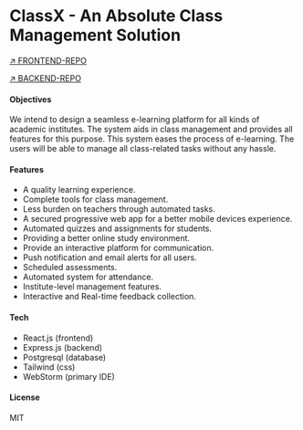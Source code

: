 # ClassX - An Absolute Class Management Solution
[&#8599; FRONTEND-REPO](https://github.com/ibtashamalee/classx-client)

[&#8599; BACKEND-REPO](https://github.com/ibtashamalee/classx-backend)
#### Objectives
We intend to design a seamless e-learning platform for all kinds of academic institutes. The system aids in class management and provides all features for this purpose. This system eases the process of e-learning. The users will be able to manage all class-related tasks without any hassle.

#### Features
- A quality learning experience.
- Complete tools for class management.
- Less burden on teachers through automated tasks.
- A secured progressive web app for a better mobile devices experience.
- Automated quizzes and assignments for students.
- Providing a better online study environment.
- Provide an interactive platform for communication.
- Push notification and email alerts for all users.
- Scheduled assessments.
- Automated system for attendance.
- Institute-level management features.
- Interactive and Real-time feedback collection.

#### Tech

- React.js (frontend)
- Express.js (backend)
- Postgresql (database)
- Tailwind (css)
- WebStorm (primary IDE)


#### License

MIT

